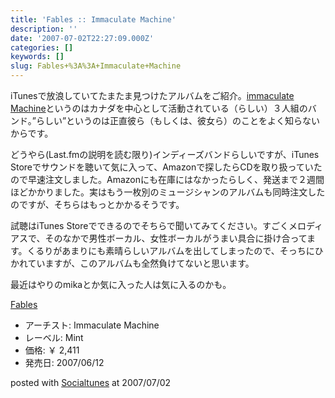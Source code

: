 ```yaml
---
title: 'Fables :: Immaculate Machine'
description: ''
date: '2007-07-02T22:27:09.000Z'
categories: []
keywords: []
slug: Fables+%3A%3A+Immaculate+Machine
---
```

iTunesで放浪していてたまたま見つけたアルバムをご紹介。[immaculate Machine](http://www.last.fm/music/Immaculate+Machine)というのはカナダを中心として活動されている（らしい）３人組のバンド。”らしい”というのは正直彼ら（もしくは、彼女ら）のことをよく知らないからです。

どうやら(Last.fmの説明を読む限り)インディーズバンドらしいですが、iTunes Storeでサウンドを聴いて気に入って、Amazonで探したらCDを取り扱っていたので早速注文しました。Amazonにも在庫にはなかったらしく、発送まで２週間ほどかかりました。実はもう一枚別のミュージシャンのアルバムも同時注文したのですが、そちらはもっとかかるそうです。

試聴はiTunes Storeでできるのでそちらで聞いてみてください。すごくメロディアスで、そのなかで男性ボーカル、女性ボーカルがうまい具合に掛け合ってます。くるりがあまりにも素晴らしいアルバムを出してしまったので、そっちにひかれていますが、このアルバムも全然負けてないと思います。

最近はやりのmikaとか気に入った人は気に入るのかも。

[Fables](http://www.amazon.co.jp/exec/obidos/ASIN/B000PC1KMU/mrchildrenonl-22/ref=nosim "Fables")

*   アーチスト: Immaculate Machine
*   レーベル: Mint
*   価格: ￥ 2,411
*   発売日: 2007/06/12

posted with [Socialtunes](http://socialtunes.net) at 2007/07/02